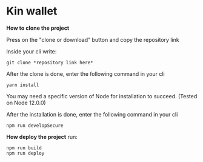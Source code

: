 # Kin wallet

**How to clone the project**

Press on the "clone or download" button and copy the repository link

Inside your cli write:

    git clone *repository link here*

After the clone is done, enter the following command in your cli

    yarn install

You may need a specific version of Node for installation to succeed. (Tested on Node 12.0.0)

After the installation is done, enter the following command in your cli

    npm run developSecure

**How deploy the project**
run:

    npm run build
    npm run deploy
